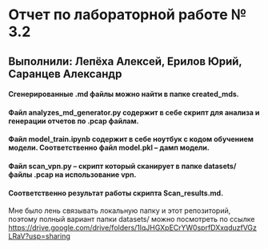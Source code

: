 # Отчет по лабораторной работе № 3.2
## Выполнили: Лепёха Алексей, Ерилов Юрий, Саранцев Александр

#### Сгенерированные .md файлы можно найти в папке created_mds. 
#### Файл analyzes_md_generator.py содержит в себе скрипт для анализа и генерации отчетов по .pcap файлам. 
#### Файл model_train.ipynb содержит в себе ноутбук с кодом обучением модели. Соответственно файл model.pkl – дамп модели.
#### Файл scan_vpn.py – скрипт который сканирует в папке datasets/ файлы .pcap на использование vpn.
#### Соответственно результат работы скрипта Scan_results.md.

Мне было лень связывать локальную папку и этот репозиторий, поэтому полный вариант папки datasets/ можно посмотреть по ссылке https://drive.google.com/drive/folders/1lqJHGXpECrYW0sprfDXxqduzfVGzLRaV?usp=sharing

 
